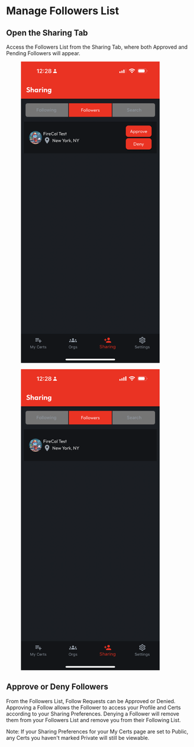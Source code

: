 # Manage Followers List

## Open the Sharing Tab

Access the Followers List from the Sharing Tab, where both Approved and Pending Followers will appear.

<div><figure><img src="../../../.gitbook/assets/followers-pending.PNG" alt="" width="375"><figcaption></figcaption></figure> <figure><img src="../../../.gitbook/assets/followers-approved.PNG" alt="" width="375"><figcaption></figcaption></figure></div>

## Approve or Deny Followers

From the Followers List, Follow Requests can be Approved or Denied. Approving a Follow allows the Follower to access your Profile and Certs according to your Sharing Preferences. Denying a Follower will remove them from your Followers List and remove you from their Following List.

Note: If your Sharing Preferences for your My Certs page are set to Public, any Certs you haven't marked Private will still be viewable.
